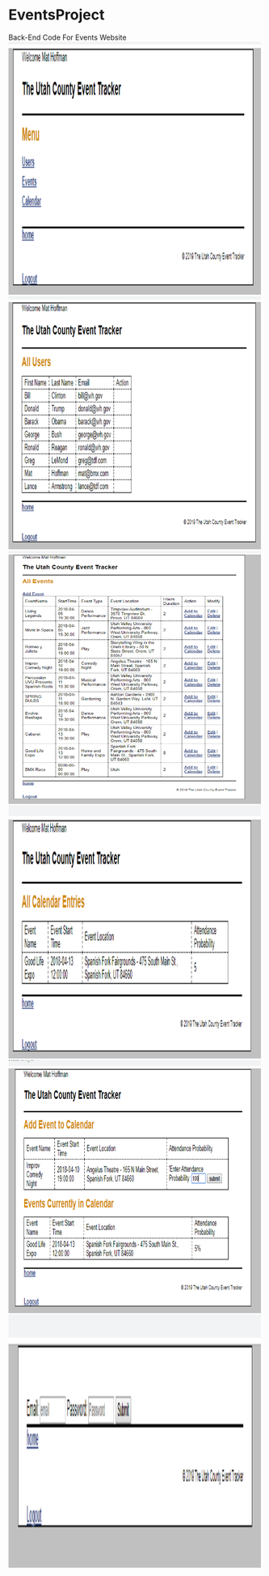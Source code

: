 # EventsProject
 Back-End Code For Events Website
 <br>
<img alt="image of website" src="https://github.com/N4t4ly4/EventsProject/blob/master/images/1.PNG" height="500" width="500">
<img alt="image of website" src="https://github.com/N4t4ly4/EventsProject/blob/master/images/2.PNG" height="500" width="500">
<img alt="image of website" src="https://github.com/N4t4ly4/EventsProject/blob/master/images/3.PNG" height="500" width="500">
<img alt="image of website" src="https://github.com/N4t4ly4/EventsProject/blob/master/images/4.PNG" height="500" width="500">
<img alt="image of website" src="https://github.com/N4t4ly4/EventsProject/blob/master/images/5.PNG" height="500" width="500">
<img alt="image of website" src="https://github.com/N4t4ly4/EventsProject/blob/master/images/6.PNG" height="500" width="500">
